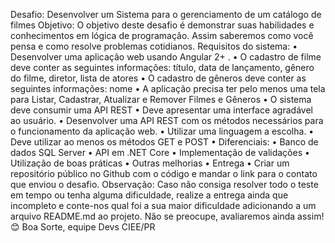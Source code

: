 Desafio: Desenvolver um Sistema para o gerenciamento de um catálogo de filmes
Objetivo:
O objetivo deste desafio é demonstrar suas habilidades e conhecimentos em lógica de programação. Assim saberemos como você pensa e como resolve problemas cotidianos.
Requisitos do sistema:
• Desenvolver uma aplicação web usando Angular 2+ .
• O cadastro de filme deve conter as seguintes informações: título, data de lançamento, gênero do filme, diretor, lista de atores
• O cadastro de gêneros deve conter as seguintes informações: nome
• A aplicação precisa ter pelo menos uma tela para Listar, Cadastrar, Atualizar e Remover Filmes e Gêneros
• O sistema deve consumir uma API REST
• Deve apresentar uma interface agradável ao usuário.
• Desenvolver uma API REST com os métodos necessários para o funcionamento da aplicação web.
• Utilizar uma linguagem a escolha.
• Deve utilizar ao menos os métodos GET e POST
• Diferenciais:
• Banco de dados SQL Server
• API em .NET Core
• Implementação de validações
• Utilização de boas práticas
• Outras melhorias
• Entrega
• Criar um repositório público no Github com o código e mandar o link para o contato que enviou o desafio.
Observação:
Caso não consiga resolver todo o teste em tempo ou tenha alguma dificuldade, realize a entrega ainda que incompleto e conte-nos qual foi a sua maior dificuldade adicionando a um arquivo README.md ao projeto.
Não se preocupe, avaliaremos ainda assim! 😊
Boa Sorte, equipe Devs CIEE/PR